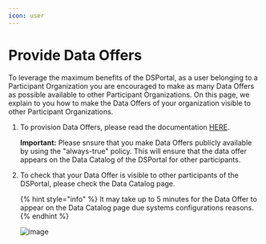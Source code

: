 ```yaml
---
icon: user
---
```


# Provide Data Offers

To leverage the maximum benefits of the DSPortal, as a user belonging to a Participant Organization you are encouraged to make as many Data Offers as possible available to other Participant Organizations. On this page, we explain to you how to make the Data Offers of your organization visible to other Participant Organizations.

1. To provision Data Offers, please read the documentation [HERE](https://edc.docs.sovity.de/frontend/providing/create-data-offer).

   **Important:** Please snsure that you make Data Offers publicly available by using the "always-true" policy. This will ensure that the data offer appears on the Data Catalog of the DSPortal for other participants.
   

2. To check that your Data Offer is visible to other participants of the DSPortal, please check the Data Catalog page.

   {% hint style="info" %} It may take up to 5 minutes for the Data Offer to appear on the Data Catalog page due systems configurations reasons. {% endhint %}

   ![image](https://github.com/user-attachments/assets/624ed167-1892-4926-a36f-3c717f1a8871)
